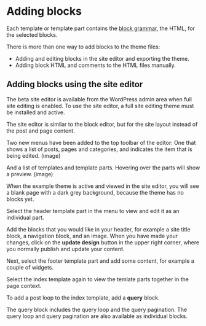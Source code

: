 # Adding blocks

Each template or template part contains the [block grammar](https://developer.wordpress.org/block-editor/principles/key-concepts/#blocks), the HTML, for the selected blocks.

There is more than one way to add blocks to the theme files:

- Adding and editing blocks in the site editor and exporting the theme.
- Adding block HTML and comments to the HTML files manually.


## Adding blocks using the site editor

The beta site editor is available from the WordPress admin area when full site editing is enabled.
To use the site editor, a full site editing theme must be installed and active.

The site editor is similar to the block editor, but for the site layout instead of the post and page content.

Two new menus have been added to the top toolbar of the editor:
One that shows a list of posts, pages and categories, and indicates the item that is being edited.
(image)

And a list of templates and template parts. Hovering over the parts will show a preview.
(image)

When the example theme is active and viewed in the site editor, you will see a blank page with a dark grey background,
because the theme has no blocks yet.

Select the header template part in the menu to view and edit it as an individual part.

Add the blocks that you would like in your header, for example a site title block, a navigation block, and an image.
When you have made your changes, click on the **update design** button in the upper right corner,
where you normally publish and update your content.

Next, select the footer template part and add some content, for example a couple of widgets.

Select the index template again to view the temlate parts together in the page context.

To add a post loop to the index template, add a **query** block.

The query block includes the query loop and the query pagination.
The query loop and query pagination are also available as individual blocks.




